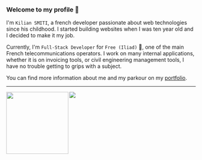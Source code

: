 ### Welcome to my profile 👋

I'm `Kilian SMITI`, a french developer passionate about web technologies since his childhood. I started building websites when I was ten year old and I decided to make it my job.

Currently, I'm `Full-Stack Developer` for `Free (Iliad)` 🚀, one of the main French telecommunications operators. I work on many internal applications, whether it is on invoicing tools, or civil engineering management tools, I have no trouble getting to grips with a subject.

You can find more information about me and my parkour on my [portfolio](https://kilian.smiti.fr).

<hr>

 <img height="165" align="left" src="https://github-readme-stats.vercel.app/api?username=ermos"/>
 <img src="https://github-readme-stats.vercel.app/api/top-langs/?username=ermos&layout=compact&exclude_repo=ermos.github.io"/>
